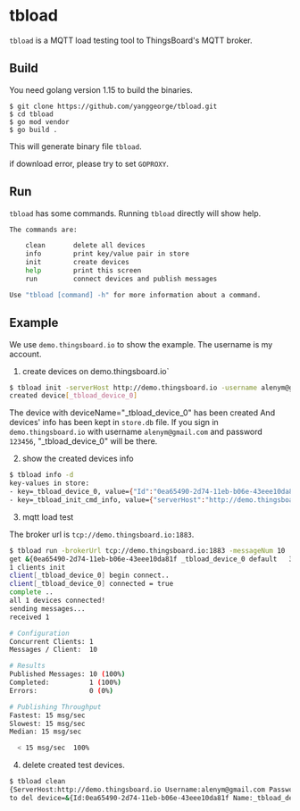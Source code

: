 # tbload 

`tbload` is a MQTT load testing tool to ThingsBoard's MQTT broker. 

## Build

You need golang version 1.15 to build the binaries.
```
$ git clone https://github.com/yanggeorge/tbload.git
$ cd tbload 
$ go mod vendor
$ go build .
```

This will generate binary file `tbload`.

if download error, please try to set `GOPROXY`. 

## Run

`tbload` has some commands. Running `tbload` directly will show help.

```bash
The commands are:

    clean       delete all devices 
    info        print key/value pair in store
    init        create devices
    help        print this screen
    run         connect devices and publish messages  

Use "tbload [command] -h" for more information about a command.
```

## Example

We use `demo.thingsboard.io` to show the example. The username is my account.

1. create devices on demo.thingsboard.io`
```bash
$ tbload init -serverHost http://demo.thingsboard.io -username alenym@gmail.com -password 123456 -deviceNum 1
created device[_tbload_device_0]
```
The device with deviceName="_tbload_device_0" has been created And devices' info has been kept in `store.db` file.
If you sign in `demo.thingsboard.io` with username `alenym@gmail.com` and password `123456`, "_tbload_device_0" will be there.

2. show the created devices info
```bash
$ tbload info -d
key-values in store:
- key=_tbload_device_0, value={"Id":"0ea65490-2d74-11eb-b06e-43eee10da81f","Name":"_tbload_device_0","Type":"default","AdditionInfo":"","Label":"","AuthToken":"31c318vQh1mAqARq3oVz","SeqNo":0}
- key=_tbload_init_cmd_info, value={"serverHost":"http://demo.thingsboard.io","username":"alenym@gmail.com","password":"123456","deviceNum":1}
```

3. mqtt load test

The broker url is `tcp://demo.thingsboard.io:1883`.

```bash
$ tbload run -brokerUrl tcp://demo.thingsboard.io:1883 -messageNum 10
get &{0ea65490-2d74-11eb-b06e-43eee10da81f _tbload_device_0 default   31c318vQh1mAqARq3oVz 0}
1 clients init
client[_tbload_device_0] begin connect..
client[_tbload_device_0] connected = true 
complete ..
all 1 devices connected!
sending messages...
received 1 

# Configuration
Concurrent Clients: 1
Messages / Client:  10

# Results
Published Messages: 10 (100%)
Completed:          1 (100%)
Errors:             0 (0%)

# Publishing Throughput
Fastest: 15 msg/sec
Slowest: 15 msg/sec
Median: 15 msg/sec

  < 15 msg/sec  100%
```

4. delete created test devices.
```bash
$ tbload clean
{ServerHost:http://demo.thingsboard.io Username:alenym@gmail.com Password:123456 DeviceNum:1}
to del device=&{Id:0ea65490-2d74-11eb-b06e-43eee10da81f Name:_tbload_device_0 Type:default AdditionInfo: Label: AuthToken:31c318vQh1mAqARq3oVz SeqNo:0}
```




 

